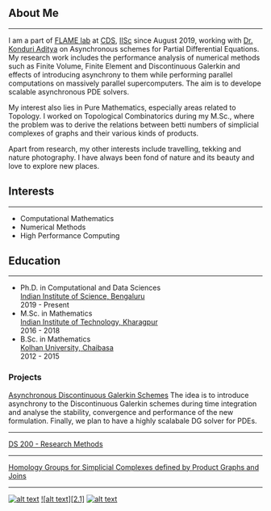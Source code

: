 ## About Me
---
I am a part of [FLAME lab](http://cds.iisc.ac.in/faculty/konduriadi/) at [CDS](https://cds.iisc.ac.in), [IISc](https://iisc.ac.in) since August 2019, working with [Dr. Konduri Aditya](http://cds.iisc.ac.in/faculty/konduriadi/) on Asynchronous schemes for Partial Differential Equations. My research work includes the performance analysis of numerical methods such as Finite Volume, Finite Element and Discontinuous Galerkin and effects of introducing asynchrony to them while performing parallel computations on massively parallel supercomputers. The aim is to develope scalable asynchronous PDE solvers.

My interest also lies in Pure Mathematics, especially areas related to Topology. I worked on Topological Combinatorics during my M.Sc., where the problem was to derive the relations between betti numbers of simplicial complexes of graphs and their various kinds of products.

Apart from  research, my other interests include travelling, tekking and nature photography. I have always been fond of nature and its beauty and love to explore new places. 

## Interests
---
- Computational Mathematics
- Numerical Methods
- High Performance Computing

## Education
---
  - Ph.D. in Computational and Data Sciences \
    [Indian Institute of Science, Bengaluru](https://iisc.ac.in/) \
    2019 - Present
  - M.Sc. in Mathematics \
    [Indian Institute of Technology, Kharagpur](https://iitkgp.ac.in/) \
    2016 - 2018
  - B.Sc. in Mathematics \
    [Kolhan University, Chaibasa](https://www.kolhanuniversity.ac.in/) \
    2012 - 2015
    
### Projects 

[Asynchronous Discontinuous Galerkin Schemes](https://github.com/gshubhamk/dg1d)
The idea is to introduce asynchrony to the Discontinuous Galerkin schemes during time integration and analyse the stability, convergence and performance of the new formulation. Finally, we plan to have a highly scalabale DG solver for PDEs.

---
[DS 200 -  Research Methods](/pdf/sample_presentation.pdf)

---
[Homology Groups for Simplicial Complexes defined by Product Graphs and Joins](http://example.com/)

---
<!-- <p style="font-size:11px">Page template forked from <a href="https://github.com/evanca/quick-portfolio">evanca</a></p> -->
<!-- Remove above link if you don't want to attibute -->
<!-- Please don't remove this: Grab your social icons from https://github.com/carlsednaoui/gitsocial -->

<!-- display the social media buttons in your README -->

[![alt text][1.1]][1]
[![alt text][2.1]][2]
[![alt text][6.1]][6]


<!-- links to social media icons -->
<!-- no need to change these -->

<!-- icons with padding -->

[1.1]: http://i.imgur.com/tXSoThF.png (twitter icon with padding)
[2:1]: http://www.entypo.com/images/linkedin-with-circle.svg (twitter)
[6.1]: http://i.imgur.com/0o48UoR.png (github icon with padding)

<!-- icons without padding -->

[1.2]: http://i.imgur.com/wWzX9uB.png (twitter icon without padding)
[6.2]: http://i.imgur.com/9I6NRUm.png (github icon without padding)


<!-- links to your social media accounts -->
<!-- update these accordingly -->

[1]: https://www.linkedin.com/in/shubham-kumar-goswami-7a4a8795
[2]: https://twitter.com/shubhamtweets2
[6]: https://github.com/gshubhamk

